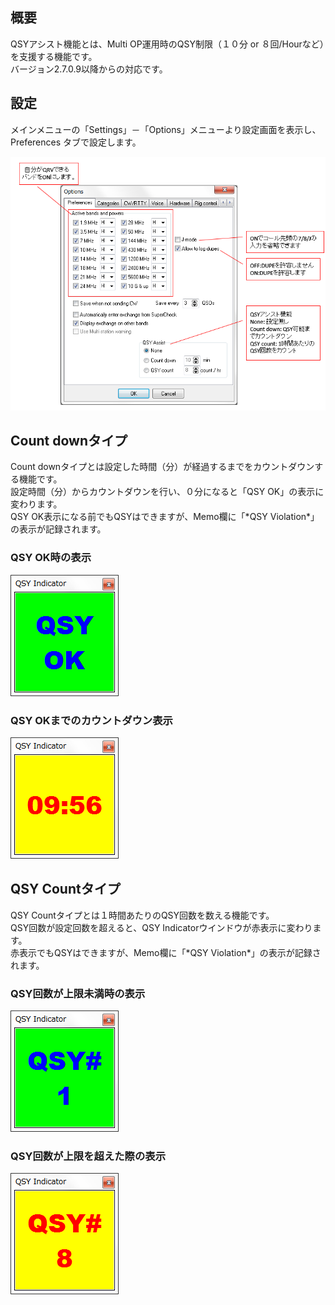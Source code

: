 ## 概要

QSYアシスト機能とは、Multi OP運用時のQSY制限（１０分 or ８回/Hourなど）を支援する機能です。  
バージョン2.7.0.9以降からの対応です。

## 設定
メインメニューの「Settings」－「Options」メニューより設定画面を表示し、Preferences タブで設定します。  

![QSY Assist](https://github.com/jr8ppg/zLog/blob/images/options_1.png)

## Count downタイプ

Count downタイプとは設定した時間（分）が経過するまでをカウントダウンする機能です。  
設定時間（分）からカウントダウンを行い、０分になると「QSY OK」の表示に変わります。  
QSY OK表示になる前でもQSYはできますが、Memo欄に「\*QSY Violation\*」の表示が記録されます。

### QSY OK時の表示
![QSY OK](https://github.com/jr8ppg/zLog/blob/images/qsyindicator_1.png)  

### QSY OKまでのカウントダウン表示
![QSY NG](https://github.com/jr8ppg/zLog/blob/images/qsyindicator_2.png)

## QSY Countタイプ

QSY Countタイプとは１時間あたりのQSY回数を数える機能です。  
QSY回数が設定回数を超えると、QSY Indicatorウインドウが赤表示に変わります。  
赤表示でもQSYはできますが、Memo欄に「\*QSY Violation\*」の表示が記録されます。

### QSY回数が上限未満時の表示
![QSY OK](https://github.com/jr8ppg/zLog/blob/images/qsyindicator_3.png)  

### QSY回数が上限を超えた際の表示
![QSY NG](https://github.com/jr8ppg/zLog/blob/images/qsyindicator_4.png)

